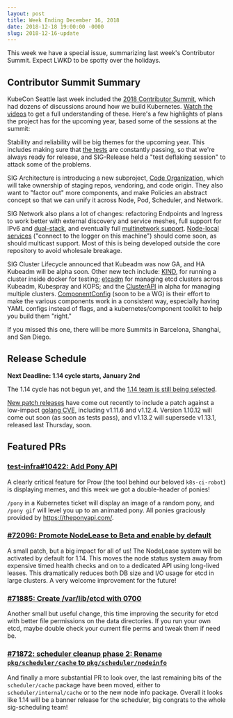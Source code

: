 ```yaml
---
layout: post
title: Week Ending December 16, 2018
date: 2018-12-18 19:00:00 -0000
slug: 2018-12-16-update
---
```


This week we have a special issue, summarizing last week's Contributor Summit.  Expect LWKD to be spotty over the holidays.

## Contributor Summit Summary

KubeCon Seattle last week included the [2018 Contributor Summit](https://github.com/kubernetes/community/tree/master/events/2018/12-contributor-summit), which had dozens of discussions around how we build Kubernetes.  [Watch the videos](https://www.youtube.com/playlist?list=PL69nYSiGNLP0kaZWKZc9KizriafE4pzh0) to get a full understanding of these.  Here's a few highlights of plans the project has for the upcoming year, based some of the sessions at the summit:

Stability and reliability will be big themes for the upcoming year. This includes making sure that [the tests](https://testgrid.k8s.io/sig-release-master-blocking) are constantly passing, so that we're always ready for release, and SIG-Release held a "test deflaking session" to attack some of the problems.

SIG Architecture is introducing a new subproject, [Code Organization](https://github.com/kubernetes/community/tree/master/sig-architecture#code-organization), which will take ownership of staging repos, vendoring, and code origin. They also want to "factor out" more components, and make Policies an abstract concept so that we can unify it across Node, Pod, Scheduler, and Network.

SIG Network also plans a lot of changes: refactoring Endpoints and Ingress to work better with external discovery and service meshes, full support for IPv6 and [dual-stack](https://github.com/kubernetes/kubernetes/issues/67727), and eventually full [multinetwork support](https://docs.google.com/document/d/1oE93V3SgOGWJ4O1zeD1UmpeToa0ZiiO6LqRAmZBPFWM/edit). [Node-local services](https://github.com/kubernetes/enhancements/issues/274) ("connect to the logger on this machine") should come soon, as should multicast support.  Most of this is being developed outside the core repository to avoid wholesale breakage.

SIG Cluster Lifecycle announced that Kubeadm was now GA, and HA Kubeadm will be alpha soon.  Other new tech include: [KIND](https://github.com/kubernetes-sigs/kind), for running a cluster inside docker for testing; [etcadm](https://github.com/platform9/etcdadm) for managing etcd clusters across Kubeadm, Kubespray and KOPS; and the [ClusterAPI](https://github.com/kubernetes-sigs/cluster-api) in alpha for managing multiple clusters. [ComponentConfig](https://github.com/luxas/sample-config) (soon to be a WG) is their effort to make the various components work in a consistent way, especially having YAML configs instead of flags, and a kubernetes/component toolkit to help you build them "right."

If you missed this one, there will be more Summits in Barcelona, Shanghai, and San Diego.

## Release Schedule

**Next Deadline: 1.14 cycle starts, January 2nd**

The 1.14 cycle has not begun yet, and the [1.14 team is still being selected](https://github.com/kubernetes/sig-release/issues/372).

[New patch releases](https://github.com/kubernetes/kubernetes/releases) have come out recently to include a patch against a low-impact [golang CVE](https://github.com/golang/go/issues/29233), including v1.11.6 and v1.12.4.  Version 1.10.12 will come out soon (as soon as tests pass), and v1.13.2 will supersede v1.13.1, released last Thursday, soon.

## Featured PRs

### [test-infra#10422: Add Pony API](https://github.com/kubernetes/test-infra/issues/10422)

A clearly critical feature for Prow (the tool behind our beloved `k8s-ci-robot`) is displaying memes, and this week we got a double-header of ponies!

`/pony` in a Kubernetes ticket will display an image of a random pony, and `/pony gif` will level you up to an animated pony. All ponies graciously provided by https://theponyapi.com/.

### [#72096: Promote NodeLease to Beta and enable by default](https://github.com/kubernetes/kubernetes/pull/72096)

A small patch, but a big impact for all of us! The NodeLease system will be activated by default for 1.14. This moves the node status system away from expensive timed health checks and on to a dedicated API using long-lived leases. This dramatically reduces both DB size and I/O usage for etcd in large clusters. A very welcome improvement for the future!

### [#71885: Create /var/lib/etcd with 0700](https://github.com/kubernetes/kubernetes/pull/71885)

Another small but useful change, this time improving the security for etcd with better file permissions on the data directories. If you run your own etcd, maybe double check your current file perms and tweak them if need be.

### [#71872: scheduler cleanup phase 2: Rename `pkg/scheduler/cache` to `pkg/scheduler/nodeinfo`](https://github.com/kubernetes/kubernetes/pull/71872)

And finally a more substantial PR to look over, the last remaining bits of the `scheduler/cache` package have been moved, either to `scheduler/internal/cache` or to the new node info package. Overall it looks like 1.14 will be a banner release for the scheduler, big congrats to the whole sig-scheduling team!
